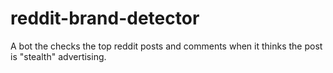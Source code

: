 # reddit-brand-detector
A bot the checks the top reddit posts and comments when it thinks the post is "stealth" advertising.
